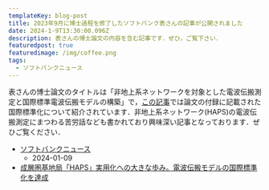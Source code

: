 ```yaml
---
templateKey: blog-post
title: 2023年9月に博士過程を修了したソフトバンク表さんの記事が公開されました
date: 2024-1-9T13:30:00.096Z
description: 表さんの博士論文の内容を含む記事です．ぜひ，ご覧下さい．
featuredpost: true
featuredimage: /img/coffee.png
tags:
  - ソフトバンクニュース
---
```


表さんの博士論文のタイトルは「非地上系ネットワークを対象とした電波伝搬測定と国際標準電波伝搬モデルの構築」で，[この記事](https://www.softbank.jp/sbnews/entry/20240109_02)では論文の付録に記載された国際標準化について紹介されています．非地上系ネットワーク(HAPS)の電波伝搬測定にまつわる苦労話なども書かれており興味深い記事となっております．ぜひご覧ください．

- [ソフトバンクニュース](https://www.softbank.jp/sbnews/)
  - 2024-01-09
- [成層圏基地局「HAPS」実用化への大きな歩み。電波伝搬モデルの国際標準化を達成](https://www.softbank.jp/sbnews/entry/20240109_02)
